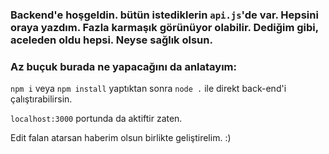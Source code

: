 ### Backend'e hoşgeldin. bütün istediklerin `api.js`'de var. Hepsini oraya yazdım. Fazla karmaşık görünüyor olabilir. Dediğim gibi, aceleden oldu hepsi. Neyse sağlık olsun. 

### Az buçuk burada ne yapacağını da anlatayım: 

`npm i` veya `npm install` yaptıktan sonra 
`node .` ile direkt back-end'i çalıştırabilirsin. 

`localhost:3000` portunda da aktiftir zaten. 

Edit falan atarsan haberim olsun birlikte geliştirelim. :)
